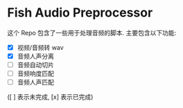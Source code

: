 # Fish Audio Preprocessor

这个 Repo 包含了一些用于处理音频的脚本. 主要包含以下功能:

- [x] 视频/音频转 wav
- [x] 音频人声分离
- [ ] 音频自动切片
- [ ] 音频响度匹配
- [ ] 音频人声匹配

([ ] 表示未完成, [x] 表示已完成)
